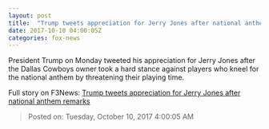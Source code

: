```yaml
---
layout: post
title:  "Trump tweets appreciation for Jerry Jones after national anthem remarks"
date: 2017-10-10 04:00:05Z
categories: fox-news
---
```


President Trump on Monday tweeted his appreciation for Jerry Jones after the Dallas Cowboys owner took a hard stance against players who kneel for the national anthem by threatening their playing time.


Full story on F3News: [Trump tweets appreciation for Jerry Jones after national anthem remarks](http://www.f3nws.com/n/XJktZC)

> Posted on: Tuesday, October 10, 2017 4:00:05 AM
